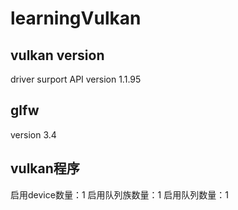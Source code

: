 # learningVulkan
## vulkan version
driver surport API version 1.1.95
## glfw
version 3.4
## vulkan程序
启用device数量：1
启用队列族数量：1 启用队列数量：1
